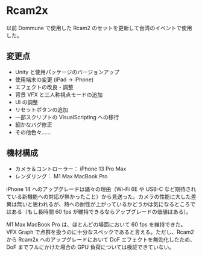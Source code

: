 # Rcam2x

以前 Dommune で使用した Rcam2 のセットを更新して台湾のイベントで使用した。

## 変更点

- Unity と使用パッケージのバージョンアップ
- 使用端末の変更 (iPad -> iPhone)
- エフェクトの改良・調整
- 背景 VFX と三人称視点モードの追加
- UI の調整
- リセットボタンの追加
- 一部スクリプトの VisualScripting への移行
- 細かなバグ修正
- その他色々……

## 機材構成

- カメラ＆コントローラー： iPhone 13 Pro Max
- レンダリング： M1 Max MacBook Pro

iPhone 14 へのアップグレードは諸々の理由（Wi-Fi 6E や USB-C など期待されている新機能への対応が無かったこと）から見送った。カメラの性能に大した差異は無いと思われるが、熱への耐性が上がっているかどうかは気になるところではある（もし長時間 60 fps が維持できるならアップグレードの価値はある）。

M1 Max MacBook Pro は、ほとんどの場面において 60 fps を維持できた。 VFX Graph で点群を扱うのに十分なスペックであると言える。ただし、Rcam2 から Rcam2x へのアップグレードにおいて DoF エフェクトを無効化したため、DoF までフルにかけた場合の GPU 負荷については検証できていない。
